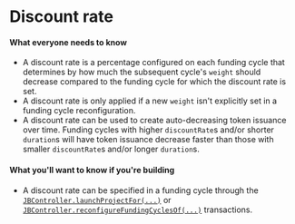 # Discount rate

#### What everyone needs to know

* A discount rate is a percentage configured on each funding cycle that determines by how much the subsequent cycle's `weight` should decrease compared to the funding cycle for which the discount rate is set.
* A discount rate is only applied if a new `weight` isn't explicitly set in a funding cycle reconfiguration.
* A discount rate can be used to create auto-decreasing token issuance over time. Funding cycles with higher `discountRate`s and/or shorter `duration`s will have token issuance decrease faster than those with smaller `discountRate`s and/or longer `duration`s.

#### What you'll want to know if you're building

* A discount rate can be specified in a funding cycle through the [`JBController.launchProjectFor(...)`](../../api/contracts/or-controllers/jbcontroller/write/launchprojectfor.md) or [`JBController.reconfigureFundingCyclesOf(...)`](../../api/contracts/or-controllers/jbcontroller/write/reconfigurefundingcyclesof.md) transactions.
